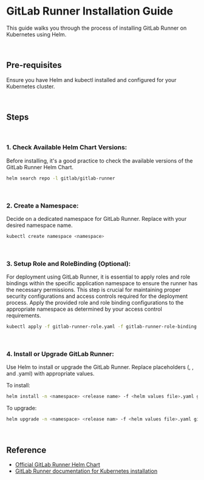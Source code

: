 # GitLab Runner Installation Guide
This guide walks you through the process of installing GitLab Runner on Kubernetes using Helm.

<br/>

## Pre-requisites
Ensure you have Helm and kubectl installed and configured for your Kubernetes cluster.

<br/>

## Steps

<br/>

### 1. Check Available Helm Chart Versions:

Before installing, it's a good practice to check the available versions of the GitLab Runner Helm Chart.
```bash
helm search repo -l gitlab/gitlab-runner
```

<br/>

### 2. Create a Namespace:

Decide on a dedicated namespace for GitLab Runner. Replace <namespace> with your desired namespace name.
```bash
kubectl create namespace <namespace>
```

<br/>

### 3. Setup Role and RoleBinding (Optional):

For deployment using GitLab Runner, it is essential to apply roles and role bindings within the specific application namespace to ensure the runner has the necessary permissions. This step is crucial for maintaining proper security configurations and access controls required for the deployment process. Apply the provided role and role binding configurations to the appropriate namespace as determined by your access control requirements.
```bash
kubectl apply -f gitlab-runner-role.yaml -f gitlab-runner-role-binding.yaml -n <namespace>
```

<br/>

### 4. Install or Upgrade GitLab Runner:

Use Helm to install or upgrade the GitLab Runner. Replace placeholders (<namespace>, <release name>, and <helm values file>.yaml) with appropriate values.

To install:
```bash
helm install -n <namespace> <release name> -f <helm values file>.yaml gitlab/gitlab-runner
```

To upgrade:
```bash
helm upgrade -n <namespace> <release nam> -f <helm values file>.yaml gitlab/gitlab-runner
```

<br/>

## Reference
- [Official GitLab Runner Helm Chart](https://gitlab.com/gitlab-org/charts/gitlab-runner)
- [GitLab Runner documentation for Kubernetes installation](https://docs.gitlab.com/runner/install/kubernetes.html)

